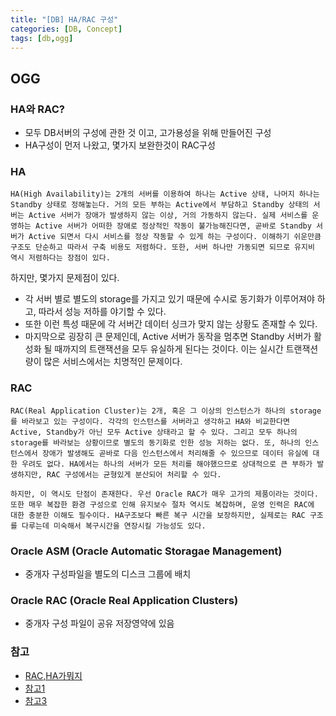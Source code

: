 ```yaml
---
title: "[DB] HA/RAC 구성"
categories: [DB, Concept]
tags: [db,ogg]
---
```



## OGG

### HA와 RAC?
- 모두 DB서버의 구성에 관한 것 이고, 고가용성을 위해 만들어진 구성
- HA구성이 먼저 나왔고, 몇가지 보완한것이 RAC구성

### HA
```
HA(High Availability)는 2개의 서버를 이용하여 하나는 Active 상태, 나머지 하나는 Standby 상태로 정해놓는다. 거의 모든 부하는 Active에서 부담하고 Standby 상태의 서버는 Active 서버가 장애가 발생하지 않는 이상, 거의 가동하지 않는다. 실제 서비스를 운영하는 Active 서버가 어떠한 장애로 정상적인 작동이 불가능해진다면, 곧바로 Standby 서버가 Active 되면서 다시 서비스를 정상 작동할 수 있게 하는 구성이다. 이해하기 쉬운만큼 구조도 단순하고 따라서 구축 비용도 저렴하다. 또한, 서버 하나만 가동되면 되므로 유지비 역시 저렴하다는 장점이 있다.
```

하지만, 몇가지 문제점이 있다.
-  각 서버 별로 별도의 storage를 가지고 있기 때문에 수시로 동기화가 이루어져야 하고, 따라서 성능 저하를 야기할 수 있다. 
- 또한 이런 특성 때문에 각 서버간 데이터 싱크가 맞지 않는 상황도 존재할 수 있다. 
- 마지막으로 굉장히 큰 문제인데, Active 서버가 동작을 멈추면 Standby 서버가 활성화 될 때까지의 트랜잭션을 모두 유실하게 된다는 것이다. 이는 실시간 트랜잭션량이 많은 서비스에서는 치명적인 문제이다.

### RAC
```
RAC(Real Application Cluster)는 2개, 혹은 그 이상의 인스턴스가 하나의 storage를 바라보고 있는 구성이다. 각각의 인스턴스를 서버라고 생각하고 HA와 비교한다면 Active, Standby가 아닌 모두 Active 상태라고 할 수 있다. 그리고 모두 하나의 storage를 바라보는 상황이므로 별도의 동기화로 인한 성능 저하는 없다. 또, 하나의 인스턴스에서 장애가 발생해도 곧바로 다음 인스턴스에서 처리해줄 수 있으므로 데이터 유실에 대한 우려도 없다. HA에서는 하나의 서버가 모든 처리를 해야했으므로 상대적으로 큰 부하가 발생하지만, RAC 구성에서는 균형있게 분산되어 처리할 수 있다.

하지만, 이 역시도 단점이 존재한다. 우선 Oracle RAC가 매우 고가의 제품이라는 것이다. 또한 매우 복잡한 환경 구성으로 인해 유지보수 절차 역시도 복잡하며, 운영 인력은 RAC에 대한 충분한 이해도 필수이다. HA구조보다 빠른 복구 시간을 보장하지만, 실제로는 RAC 구조를 다루는데 미숙해서 복구시간을 연장시킬 가능성도 있다.
```

### Oracle ASM (Oracle Automatic Storagae Management)
- 중개자 구성파일을 별도의 디스크 그룹에 배치

### Oracle RAC (Oracle Real Application Clusters)
- 중개자 구성 파일이 공유 저장영약에 있음

### 참고
- [RAC,HA가뭐지](https://greatepig.tistory.com/14)
- [참고1](https://sksstar.tistory.com/63)
- [참고3]( https://codelib.tistory.com/23)


